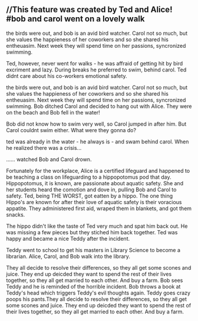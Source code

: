 //This feature was created by Ted and Alice!
#bob and carol went on a lovely walk
---
the birds were out, and bob is an avid bird watcher. Carol not so much, but she values the happieness of her coworkers and so she shared his entheuasim. Next week they will spend time on her passions, syncronized swimming.

Ted, however, never went for walks - he was affraid of getting hit by bird excriment and lazy. During breaks he preferred to swim, behind carol. Ted didnt care about his co-workers emotional safety.

the birds were out, and bob is an avid bird watcher. Carol not so much, but she values the happieness of her coworkers and so she shared his entheuasim. Next week they will spend time on her passions, syncronized swimming. Bob ditched Carol and decided to hang out with Alice. They were on the beach and Bob fell in the water!



Bob did not know how to swim very well, so Carol jumped in after him. But Carol couldnt swim either. What were they gonna do?


ted was already in the water - he always is - and swam behind carol. When he realized there was a crisis...



...... watched Bob and Carol drown. 

Fortunately for the workplace, Alice is a certified lifeguard and happened to be teaching a class on lifeguarding to a hippopotomus pod that day. Hippopotomus, it is known, are passionate about aquatic safety. She and her students heard the comotion and dove in, pulling Bob and Carol to safety. Ted, being THE WORST, got eatten by a hippo. The one thing Hippo's are known for after their love of aquatic safety is their voracious appatite. They administered first aid, wraped them in blankets, and got them snacks. 

The hippo didn't like the taste of Ted very much and spat him back out. He was missing a few pieces but they stiched him back together. Ted was happy and became a nice Teddy after the incident. 

Teddy went to school to get his masters in Library Science to become a librarian. Alice, Carol, and Bob walk into the library.


They all decide to resolve their differences, so they all get some scones and juice. They end up deicded they want to spend the rest of their lives together, so they all get married to each other. And buy a farm.
Bob sees Teddy and he is reminded of the horrible incident. Bob throws a book at Teddy's head which triggers Teddy's evil thoughts again. Teddy goes crazy poops his pants.They all decide to resolve their differences, so they all get some scones and juice. They end up deicded they want to spend the rest of their lives together, so they all get married to each other. And buy a farm.

